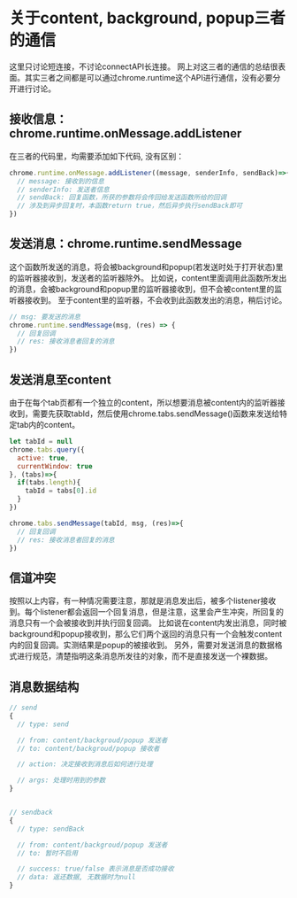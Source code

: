# 关于content, background, popup三者的通信
这里只讨论短连接，不讨论connectAPI长连接。
网上对这三者的通信的总结很表面。其实三者之间都是可以通过chrome.runtime这个API进行通信，没有必要分开进行讨论。

## 接收信息：chrome.runtime.onMessage.addListener
在三者的代码里，均需要添加如下代码, 没有区别：
```js
chrome.runtime.onMessage.addListener((message, senderInfo, sendBack)=>{
  // message: 接收到的信息
  // senderInfo: 发送者信息
  // sendBack: 回复函数，所获的参数将会传回给发送函数所给的回调
  // 涉及到异步回复时，本函数return true，然后异步执行sendBack即可
})
```

## 发送消息：chrome.runtime.sendMessage
这个函数所发送的消息，将会被background和popup(若发送时处于打开状态)里的监听器接收到，发送者的监听器除外。
比如说，content里面调用此函数所发出的消息，会被background和popup里的监听器接收到，但不会被content里的监听器接收到。
至于content里的监听器，不会收到此函数发出的消息，稍后讨论。
```js
// msg: 要发送的消息
chrome.runtime.sendMessage(msg, (res) => {
  // 回复回调
  // res: 接收消息者回复的消息
})
```

## 发送消息至content
由于在每个tab页都有一个独立的content，所以想要消息被content内的监听器接收到，需要先获取tabId，然后使用chrome.tabs.sendMessage()函数来发送给特定tab内的content。
```js
let tabId = null
chrome.tabs.query({ 
  active: true, 
  currentWindow: true 
}, (tabs)=>{
  if(tabs.length){
    tabId = tabs[0].id
  }
})

chrome.tabs.sendMessage(tabId, msg, (res)=>{
  // 回复回调
  // res: 接收消息者回复的消息
})
```

## 信道冲突
按照以上内容，有一种情况需要注意，那就是消息发出后，被多个listener接收到。每个listener都会返回一个回复消息，但是注意，这里会产生冲突，所回复的消息只有一个会被接收到并执行回复回调。
比如说在content内发出消息，同时被background和popup接收到，那么它们两个返回的消息只有一个会触发content内的回复回调。实测结果是popup的被接收到。
另外，需要对发送消息的数据格式进行规范，清楚指明这条消息所发往的对象，而不是直接发送一个裸数据。


## 消息数据结构
```js
// send
{
  // type: send 

  // from: content/backgroud/popup 发送者
  // to: content/backgroud/popup 接收者

  // action: 决定接收到消息后如何进行处理

  // args: 处理时用到的参数
}


// sendback
{
  // type: sendBack

  // from: content/backgroud/popup 发送者
  // to: 暂时不启用

  // success: true/false 表示消息是否成功接收
  // data: 返还数据, 无数据时为null
}
```

